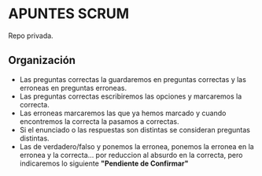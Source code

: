 # APUNTES SCRUM


Repo privada.

## Organización


- Las preguntas correctas la guardaremos en preguntas correctas y las erroneas en preguntas erroneas.
- Las preguntas correctas escribiremos las opciones y marcaremos la correcta.
- Las erroneas marcaremos las que ya hemos marcado y cuando encontremos la correcta la pasamos a correctas.
- Si el enunciado o las respuestas son distintas se consideran preguntas distintas.
- Las de verdadero/falso y ponemos la erronea, ponemos la erronea en la erronea y la correcta... por reduccion al absurdo en la correcta, pero indicaremos lo siguiente
**"Pendiente de Confirmar"**
